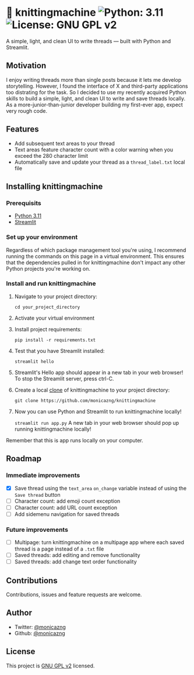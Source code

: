 # 🧶 knittingmachine <img alt="Python: 3.11" src="https://img.shields.io/badge/python-3.11-blue.svg" target="_blank"/> <img alt="License: GNU GPL v2" src="https://img.shields.io/badge/license-GNU_GPL_v2-blue.svg" target="_blank"/>

A simple, light, and clean UI to write threads — built with Python and Streamlit.

## Motivation
I enjoy writing threads more than single posts because it lets me develop storytelling. However, I found the interface of X and third-party applications too distrating for the task. So I decided to use my recently acquired Python skills to build a simple, light, and clean UI to write and save threads locally. As a more-junior-than-junior developer building my first-ever app, expect very rough code. 

## Features
* Add subsequent text areas to your thread
* Text areas feature character count with a color warning when you exceed the 280 character limit
* Automatically save and update your thread as a `thread_label.txt` local file

## Installing knittingmachine

### Prerequisits
* [Python 3.11](https://www.python.org/downloads/)
* [Streamlit](https://docs.streamlit.io/library/get-started/installation)

### Set up your environment
Regardless of which package management tool you're using, I recommend running the commands on this page in a virtual environment. This ensures that the dependencies pulled in for knittingmachine don't impact any other Python projects you're working on.

### Install and run knittingmachine
1. Navigate to your project directory:

    `cd your_project_directory`
2. Activate your virtual environment
3. Install project requirements:
    
    `pip install -r requirements.txt`
4. Test that you have Streamlit installed:
    
    `streamlit hello`
5. Streamlit's Hello app should appear in a new tab in your web browser! To stop the Streamlit server, press ctrl-C.
6. Create a local [clone](https://docs.github.com/en/repositories/creating-and-managing-repositories/cloning-a-repository) of knittingmachine to your project directory:
    
    `git clone https://github.com/monicazng/knittingmachine`
7. Now you can use Python and Streamlit to run knittingmachine locally!
    
    `streamlit run app.py`
    A new tab in your web browser should pop up running knittingmachine locally!

Remember that this is app runs locally on your computer. 

## Roadmap

### Immediate improvements
- [X] Save thread using the `text_area` `on_change` variable instead of using the `Save thread` button
- [ ] Character count: add emoji count exception
- [ ] Character count: add URL count exception
- [ ] Add sidemenu navigation for saved threads

### Future improvements
- [ ] Multipage: turn knittingmachine on a multipage app where each saved thread is a page instead of a `.txt` file
- [ ] Saved threads: add editing and remove functionality
- [ ] Saved threads: add change text order functionality

## Contributions
Contributions, issues and feature requests are welcome.

## Author
* Twitter: [@monicazng](https://twitter.com/monicazng)
* Github: [@monicazng](https://github.com/monicazng)

## License
This project is [GNU GPL v2](https://github.com/monicazng/knittingmachine/LICENSE) licensed.